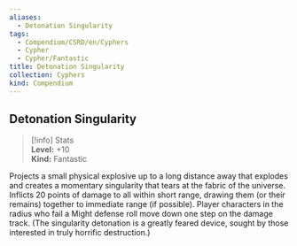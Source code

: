 ```yaml
---
aliases:
  - Detonation Singularity
tags:
  - Compendium/CSRD/en/Cyphers
  - Cypher
  - Cypher/Fantastic
title: Detonation Singularity
collection: Cyphers
kind: Compendium
---
```

## Detonation Singularity  
>[!info] Stats  
> **Level:** +10  
> **Kind:** Fantastic
  
Projects a small physical explosive up to a long distance away that explodes and creates a momentary singularity that tears at the fabric of the universe. Inflicts 20 points of damage to all within short range, drawing them (or their remains) together to immediate range (if possible). Player characters in the radius who fail a Might defense roll move down one step on the damage track. (The singularity detonation is a greatly feared device, sought by those interested in truly horrific destruction.)